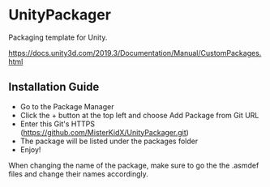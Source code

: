 # UnityPackager
Packaging template for Unity.

https://docs.unity3d.com/2019.3/Documentation/Manual/CustomPackages.html

## Installation Guide

* Go to the Package Manager
* Click the + button at the top left and choose Add Package from Git URL
* Enter this Git's HTTPS (https://github.com/MisterKidX/UnityPackager.git)
* The package will be listed under the packages folder
* Enjoy! 

When changing the name of the package, make sure to go the the .asmdef files and change their names accordingly.
